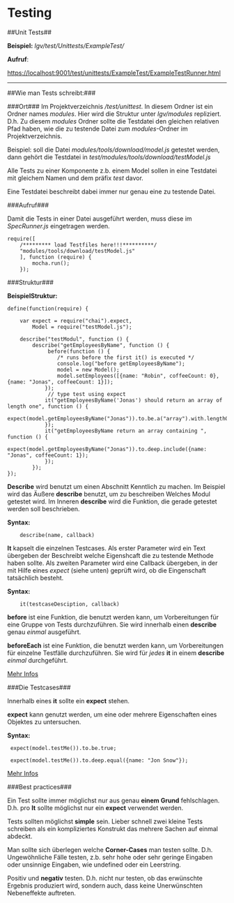 # Testing #

##Unit Tests##

**Beispiel:**
*lgv/test/Unittests/ExampleTest/*

**Aufruf**:

[https://localhost:9001/test/unittests/ExampleTest/ExampleTestRunner.html](https://localhost:9001/test/unittests/ExampleTest/ExampleTestRunner.html)
*******************************************************************************

##Wie man Tests schreibt:###

###Ort###
Im Projektverzeichnis */test/unittest*.
In diesem Ordner ist ein Ordner names *modules*.
Hier wird die Struktur unter *lgv/modules* repliziert.
D.h. Zu diesem *modules* Ordner sollte die Testdatei den gleichen relativen Pfad haben, wie die zu testende Datei zum *modules*-Ordner im Projektverzeichnis.

Beispiel:
soll die Datei *modules/tools/download/model.js* getestet werden, dann gehört die Testdatei in *test/modules/tools/download/testModel.js*

Alle Tests zu einer Komponente z.b. einem Model sollen in eine Testdatei mit gleichem Namen und dem präfix *test* davor.

Eine Testdatei beschreibt dabei immer nur genau eine zu testende Datei.

###Aufruf###

Damit die Tests in einer Datei ausgeführt werden, muss diese im *SpecRunner.js* eingetragen werden.

```
require([
    /********* load Testfiles here!!!**********/
    "modules/tools/download/testModel.js"
    ], function (require) {
        mocha.run();
    });
```


###Struktur###

**BeispielStruktur:**
```
define(function(require) {

    var expect = require("chai").expect,
        Model = require("testModel.js");

    describe("testModul", function () {
        describe("getEmployeesByName", function () {
             before(function () {
                /* runs before the first it() is executed */
                console.log("before getEmployeesByName");
                model = new Model();
                model.setEmployees([{name: "Robin", coffeeCount: 0}, {name: "Jonas", coffeeCount: 1}]);
            });
             // type test using expect
            it("getEmployeesByName('Jonas') should return an array of length one", function () {
                expect(model.getEmployeesByName("Jonas")).to.be.a("array").with.lengthOf(1);
            });
            it("getEmployeesByName return an array containing ", function () {
                expect(model.getEmployeesByName("Jonas")).to.deep.include({name: "Jonas", coffeeCount: 1});
            });
        });
});

```


**Describe** wird benutzt um einen Abschnitt Kenntlich zu machen.
Im Beispiel wird das Äußere **describe** benutzt, um zu beschreiben Welches Modul getestet wird.
Im Inneren **describe** wird die Funktion, die gerade getestet werden soll beschrieben.

**Syntax:**
```
    describe(name, callback)
```


**It** kapselt die einzelnen Testcases. Als erster Parameter wird ein Text übergeben der Beschreibt welche Eigenshcaft die zu testende Methode haben sollte.
Als zweiten Parameter wird eine Callback übergeben, in der mit Hilfe eines *expect* (siehe unten) geprüft wird, ob die Eingenschaft tatsächlich besteht.

**Syntax:**
```
    it(testcaseDesciption, callback)
```

**before** ist eine Funktion, die benutzt werden kann, um Vorbereitungen für eine Gruppe von Tests durchzuführen. Sie wird innerhalb einen **describe** genau *einmal* ausgeführt.

**beforeEach** ist eine Funktion, die benutzt werden kann, um Vorbereitungen für einzelne Testfälle durchzuführen. Sie wird für *jedes* **it** in einem **describe** *einmal* durchgeführt.

[Mehr Infos](https://mochajs.org/)

###Die Testcases###

Innerhalb eines **it** sollte ein **expect** stehen.

**expect** kann genutzt werden, um eine oder mehrere Eigenschaften eines Objektes zu untersuchen.

**Syntax:**
```
 expect(model.testMe()).to.be.true;

 expect(model.testMe()).to.deep.equal({name: "Jon Snow"});
```

[Mehr Infos](http://chaijs.com/api/bdd/)


###Best practices###

Ein Test sollte immer möglichst nur aus genau **einem Grund** fehlschlagen.
D.h. pro **It** sollte möglichst nur ein **expect** verwendet werden.

Tests sollten möglichst **simple** sein. Lieber schnell zwei kleine Tests schreiben als ein kompliziertes Konstrukt das mehrere Sachen auf einmal abdeckt.

Man sollte sich überlegen welche **Corner-Cases** man testen sollte.
D.h. Ungewöhnliche Fälle testen, z.b. sehr hohe oder sehr geringe Eingaben oder unsinnige Eingaben, wie undefined oder ein Leerstring.

Positiv und **negativ** testen.
D.h. nicht nur testen, ob das erwünschte Ergebnis produziert wird, sondern auch, dass keine Unerwünschten Nebeneffekte auftreten.

